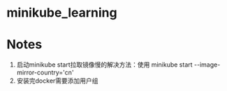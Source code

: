 # minikube_learning

# Notes
1. 启动minikube start拉取镜像慢的解决方法：使用 minikube start --image-mirror-country='cn'
2. 安装完docker需要添加用户组
